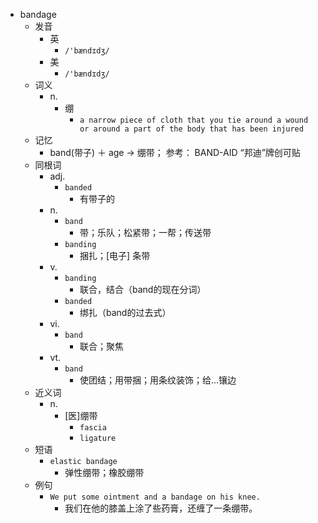 - bandage
  - 发音
    - 英
      - `/'bændɪdʒ/`
    - 美
      - `/'bændɪdʒ/`
  - 词义
    - n.
      - 绷
        - `a narrow piece of cloth that you tie around a wound or around a part of the body that has been injured`
  - 记忆
    - band(带子) ＋ age → 绷带； 参考： BAND-AID “邦迪”牌创可贴
  - 同根词
    - adj.
      - `banded`
        - 有带子的
    - n.
      - `band`
        - 带；乐队；松紧带；一帮；传送带
      - `banding`
        - 捆扎；[电子] 条带
    - v.
      - `banding`
        - 联合，结合（band的现在分词）
      - `banded`
        - 绑扎（band的过去式）
    - vi.
      - `band`
        - 联合；聚焦
    - vt.
      - `band`
        - 使团结；用带捆；用条纹装饰；给…镶边
  - 近义词
    - n.
      - [医]绷带
        - `fascia`
        - `ligature`
  - 短语
    - `elastic bandage`
      - 弹性绷带；橡胶绷带 
  - 例句
    - `We put some ointment and a bandage on his knee.`
      - 我们在他的膝盖上涂了些药膏，还缠了一条绷带。

